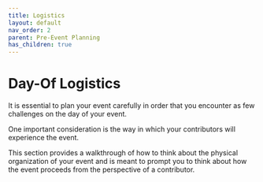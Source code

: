 ```yaml
---
title: Logistics
layout: default
nav_order: 2
parent: Pre-Event Planning
has_children: true
---
```


# Day-Of Logistics 

It is essential to plan your event carefully in order that you encounter as few challenges on the day of your event. 

One important consideration is the way in which your contributors will experience the event. 

This section provides a walkthrough of how to think about the physical organization of your event and is meant to prompt you to think about how the event proceeds from the perspective of a contributor. 